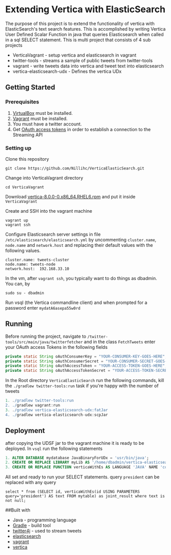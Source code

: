 # Extending Vertica with ElasticSearch

The purpose of this project is to extend the functionality of vertica with  ElasticSearch's text search features.
This is accomplished by writing Vertica User Defined Scalar Function in java that queries Elasticsearch when called
in a sql SELECT statement. This is multi project that consists of 4 sub projects
* VerticaVagrant - setup vertica and elasticsearch in vagrant
* twitter-tools - streams a sample of public tweets from twitter-tools
* vagrant - write tweets data into vertica and tweet text into elasticsearch
* vertica-elasticsearch-udx - Defines the vertica UDx

## Getting Started

### Prerequisites
1. [VirtualBox](https://www.virtualbox.org/wiki/Downloads) must be installed.
2. [Vagrant](https://www.vagrantup.com/) must be installed.
2. You must have a twitter account.
3. Get [OAuth access tokens](https://apps.twitter.com/) in order to establish a connection to the Streaming API


### Setting up

Clone this repository
```
git clone https://github.com/Nillihc/VerticaElasticSearch.git
```

Change into VerticaVagrant directory
```
cd VerticaVagrant
```

Download [vertica-8.0.0-0.x86_64.RHEL6.rpm](https://my.vertica.com/) and put it inside  `VerticaVagrant`

Create and SSH into the vagrant machine
```
vagrant up
vagrant ssh
```
Configure Elasticsearch server settings in file `/etc/elasticsearch/elasticsearch.yml` by uncommenting `cluster.name`, `node.name`
and `network.host` and replacing their default values with the following values.
```
cluster.name: tweets-cluster
node.name: tweets-node
network.host:  192.168.33.10
```

In the vm, after `vagrant ssh`, you typically want to do things as
dbadmin. You can, by

```
sudo su - dbadmin
```

Run vsql (the Vertica commandline client) and when prompted for a password enter `mydatA6asepa55w0rd`

## Running
Before running the project, navigate to `/twitter-tools/src/main/java/twitterfetcher` and in
the class `FetchTweets` enter your OAuth access Tokens in the following fields

```java
private static String oAuthConsumerKey = "YOUR-CONSUMER-KEY-GOES-HERE";
private static String oAuthConsumerSecret = "YOUR-CONSUMER-SECRET-GOES-HERE";
private static String oAuthAccessToken = "YOUR-ACCESS-TOKEN-GOES-HERE";
private static String oAuthAccessTokenSecret = "YOUR-ACCESS-TOKEN-SECRET-GOES-HERE";
```

In the Root directory `VerticaElasticSearch` run the following commands, kill the `./gradlew twitter-tools:run` task if you're happy with the number of tweets

```gradle
1. ./gradlew twitter-tools:run
2. ./gradlew vagrant:run
3. ./gradlew vertica-elasticsearch-udx:fatJar
4. ./gradlew vertica-elasticsearch-udx:scpJar 
```


## Deployment
after copying the UDSF jar to the vagrant machine it is ready to be deployed.
In `vsql` run the following statements
```sql
1. ALTER DATABASE mydatabase JavaBinaryForUDx = 'usr/bin/java';
2. CREATE OR REPLACE LIBRARY myLib AS '/home/dbadmin/vertica-elasticsearch-udx-1.0.jar' LANGUAGE 'JAVA';
3. CREATE OR REPLACE FUNCTION verticaWithEs AS LANGUAGE 'JAVA' NAME 'com.proj.udx.VerticaWithElasticSearchFactory' LIBRARY myLib;
```
All set and ready to run your SELECT statements. query `president` can be replaced with any query
```
select * from (SELECT id, verticaWithEs(id USING PARAMETERS query='president') AS text FROM mytable) as joint_result where text is not null;
```

##Built with
* Java - programming language
* [Gradle](https://gradle.org/) - build tool
* [twitter4j](http://twitter4j.org/en/index.html) - used to stream tweets
* [elasticsearch](https://www.elastic.co/)
* [vagrant](https://www.vagrantup.com/)
* [vertica](https://my.vertica.com/)

